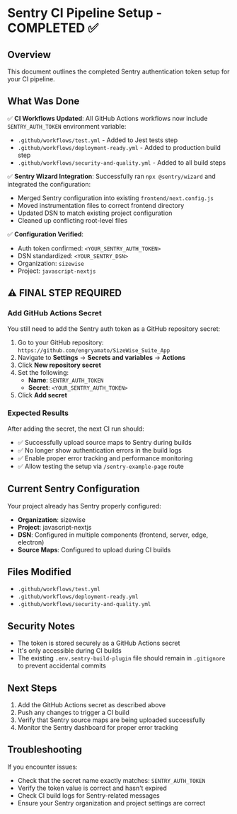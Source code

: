 # Sentry CI Pipeline Setup - COMPLETED ✅

## Overview
This document outlines the completed Sentry authentication token setup for your CI pipeline.

## What Was Done
✅ **CI Workflows Updated**: All GitHub Actions workflows now include `SENTRY_AUTH_TOKEN` environment variable:
- `.github/workflows/test.yml` - Added to Jest tests step
- `.github/workflows/deployment-ready.yml` - Added to production build step
- `.github/workflows/security-and-quality.yml` - Added to all build steps

✅ **Sentry Wizard Integration**: Successfully ran `npx @sentry/wizard` and integrated the configuration:
- Merged Sentry configuration into existing `frontend/next.config.js`
- Moved instrumentation files to correct frontend directory
- Updated DSN to match existing project configuration
- Cleaned up conflicting root-level files

✅ **Configuration Verified**:
- Auth token confirmed: `<YOUR_SENTRY_AUTH_TOKEN>`
- DSN standardized: `<YOUR_SENTRY_DSN>`
- Organization: `sizewise`
- Project: `javascript-nextjs`

## ⚠️ FINAL STEP REQUIRED

### Add GitHub Actions Secret
You still need to add the Sentry auth token as a GitHub repository secret:

1. Go to your GitHub repository: `https://github.com/engryamato/SizeWise_Suite_App`
2. Navigate to **Settings** → **Secrets and variables** → **Actions**
3. Click **New repository secret**
4. Set the following:
   - **Name**: `SENTRY_AUTH_TOKEN`
   - **Secret**: `<YOUR_SENTRY_AUTH_TOKEN>`
5. Click **Add secret**

### Expected Results
After adding the secret, the next CI run should:
- ✅ Successfully upload source maps to Sentry during builds
- ✅ No longer show authentication errors in the build logs
- ✅ Enable proper error tracking and performance monitoring
- ✅ Allow testing the setup via `/sentry-example-page` route

## Current Sentry Configuration
Your project already has Sentry properly configured:
- **Organization**: sizewise
- **Project**: javascript-nextjs
- **DSN**: Configured in multiple components (frontend, server, edge, electron)
- **Source Maps**: Configured to upload during CI builds

## Files Modified
- `.github/workflows/test.yml`
- `.github/workflows/deployment-ready.yml` 
- `.github/workflows/security-and-quality.yml`

## Security Notes
- The token is stored securely as a GitHub Actions secret
- It's only accessible during CI builds
- The existing `.env.sentry-build-plugin` file should remain in `.gitignore` to prevent accidental commits

## Next Steps
1. Add the GitHub Actions secret as described above
2. Push any changes to trigger a CI build
3. Verify that Sentry source maps are being uploaded successfully
4. Monitor the Sentry dashboard for proper error tracking

## Troubleshooting
If you encounter issues:
- Check that the secret name exactly matches: `SENTRY_AUTH_TOKEN`
- Verify the token value is correct and hasn't expired
- Check CI build logs for Sentry-related messages
- Ensure your Sentry organization and project settings are correct
